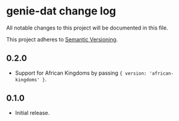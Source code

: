 # genie-dat change log

All notable changes to this project will be documented in this file.

This project adheres to [Semantic Versioning](http://semver.org/).

## 0.2.0
* Support for African Kingdoms by passing `{ version: 'african-kingdoms' }`.

## 0.1.0
* Initial release.
